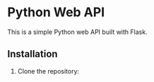 # Python Web API

This is a simple Python web API built with Flask.

## Installation

1. Clone the repository: